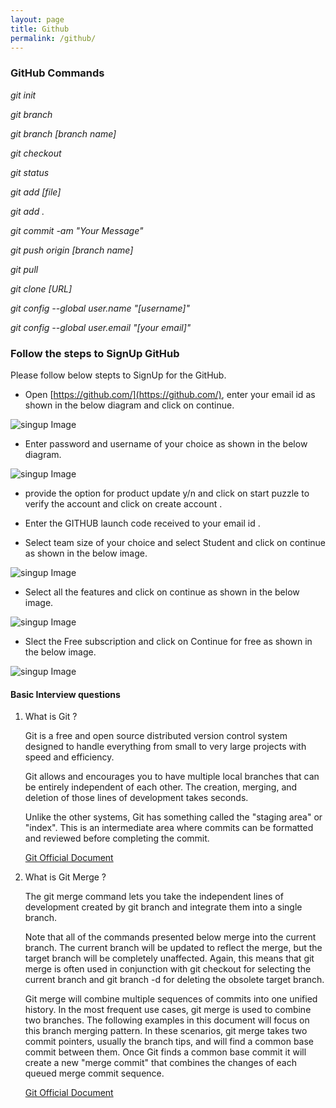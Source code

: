 ```yaml
---
layout: page
title: Github
permalink: /github/
---
```


### GitHub Commands

*git init*

*git branch*

*git branch [branch name]*

*git checkout*

*git status*

*git add [file]*

*git add .*

*git commit -am "Your Message"*

*git push origin [branch name]*

*git pull*

*git clone [URL]*

*git config --global user.name "[username]"*

*git config --global user.email "[your email]"*

### Follow the steps to SignUp GitHub

Please follow below stepts to SignUp for the GitHub.

-  Open [https://github.com/](https://github.com/), enter your email id as shown in the below diagram and click on continue.

![singup Image](./images/signup1.png)

-  Enter password and username of your choice as shown in the below diagram.

![singup Image](./images/signup2.png)

-  provide the option for product update y/n and click on start puzzle to verify the account and click on create account .

-  Enter the GITHUB launch code received to your email id .

-  Select team size of your choice and select Student and click on continue as shown in the below image.

![singup Image](./images/signup3.png)

-  Select all the features and click on continue as shown in the below image.

![singup Image](./images/signup4.png)

-  Slect the Free subscription and click on Continue for free as shown in the below image.

![singup Image](./images/signup5.png)

#### Basic Interview questions

1. What is Git ?

    Git is a free and open source distributed version control system designed to handle everything from small to very large projects with speed and efficiency.

    Git allows and encourages you to have multiple local branches that can be entirely independent of each other. The creation, merging, and deletion of those lines of development takes seconds.

    Unlike the other systems, Git has something called the "staging area" or "index". This is an intermediate area where commits can be formatted and reviewed before completing the commit.

    [Git Official Document](https://git-scm.com/book/en/v2)

2. What is Git Merge ?

    The git merge command lets you take the independent lines of development created by git branch and integrate them into a single branch.

    Note that all of the commands presented below merge into the current branch. The current branch will be updated to reflect the merge, but the target branch will be completely unaffected. Again, this means that git merge is often used in conjunction with git checkout for selecting the current branch and git branch -d for deleting the obsolete target branch.

    Git merge will combine multiple sequences of commits into one unified history. In the most frequent use cases, git merge is used to combine two branches. The following examples in this document will focus on this branch merging pattern. In these scenarios, git merge takes two commit pointers, usually the branch tips, and will find a common base commit between them. Once Git finds a common base commit it will create a new "merge commit" that combines the changes of each queued merge commit sequence.

    [Git Official Document](https://www.atlassian.com/git/tutorials/using-branches/git-merge)


